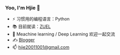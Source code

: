 ### Yoo, I'm Hjie 👋
- ⚡ 习惯用的编程语言：Python
- 📚 目前就读：[ZUEL](http://english.zuel.edu.cn/)
- 🎊 Meachine learning / Deep Learning 欢迎一起交流
- ✍️ [Blogger](https://hjiezero.github.io/)
- 📫 hjie20011001@gmail.com  
